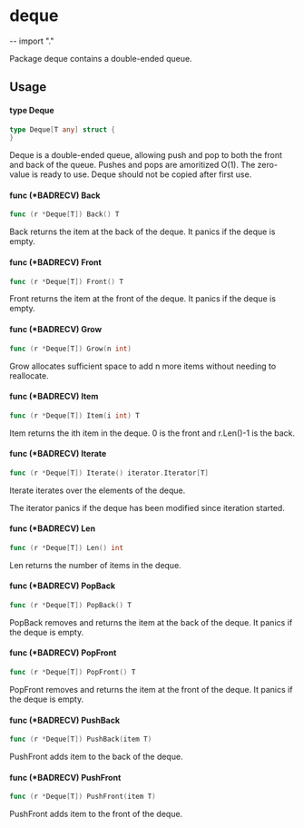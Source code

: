 # deque
--
    import "."

Package deque contains a double-ended queue.

## Usage

#### type Deque

```go
type Deque[T any] struct {
}
```

Deque is a double-ended queue, allowing push and pop to both the front and back
of the queue. Pushes and pops are amoritized O(1). The zero-value is ready to
use. Deque should not be copied after first use.

#### func (*BADRECV) Back

```go
func (r *Deque[T]) Back() T
```
Back returns the item at the back of the deque. It panics if the deque is empty.

#### func (*BADRECV) Front

```go
func (r *Deque[T]) Front() T
```
Front returns the item at the front of the deque. It panics if the deque is
empty.

#### func (*BADRECV) Grow

```go
func (r *Deque[T]) Grow(n int)
```
Grow allocates sufficient space to add n more items without needing to
reallocate.

#### func (*BADRECV) Item

```go
func (r *Deque[T]) Item(i int) T
```
Item returns the ith item in the deque. 0 is the front and r.Len()-1 is the
back.

#### func (*BADRECV) Iterate

```go
func (r *Deque[T]) Iterate() iterator.Iterator[T]
```
Iterate iterates over the elements of the deque.

The iterator panics if the deque has been modified since iteration started.

#### func (*BADRECV) Len

```go
func (r *Deque[T]) Len() int
```
Len returns the number of items in the deque.

#### func (*BADRECV) PopBack

```go
func (r *Deque[T]) PopBack() T
```
PopBack removes and returns the item at the back of the deque. It panics if the
deque is empty.

#### func (*BADRECV) PopFront

```go
func (r *Deque[T]) PopFront() T
```
PopFront removes and returns the item at the front of the deque. It panics if
the deque is empty.

#### func (*BADRECV) PushBack

```go
func (r *Deque[T]) PushBack(item T)
```
PushFront adds item to the back of the deque.

#### func (*BADRECV) PushFront

```go
func (r *Deque[T]) PushFront(item T)
```
PushFront adds item to the front of the deque.
